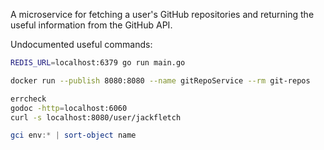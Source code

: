 A microservice for fetching a user's GitHub repositories and returning the useful information from the GitHub API.

Undocumented useful commands:

```sh
REDIS_URL=localhost:6379 go run main.go

docker run --publish 8080:8080 --name gitRepoService --rm git-repos

errcheck
godoc -http=localhost:6060
curl -s localhost:8080/user/jackfletch
```

```ps1
gci env:* | sort-object name
```
